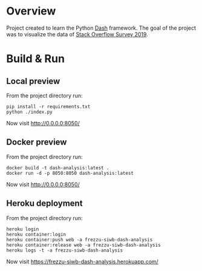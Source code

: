 # Overview
Project created to learn the Python [Dash](https://dash.plotly.com/) framework. The goal of the project was to visualize the data of [Stack Overflow Survey 2019](https://insights.stackoverflow.com/survey).

# Build & Run

## Local preview
From the project directory run:
```
pip install -r requirements.txt
python ./index.py
```
Now visit http://0.0.0.0:8050/

## Docker preview
From the project directory run:
```
docker build -t dash-analysis:latest .
docker run -d -p 8050:8050 dash-analysis:latest
```
Now visit http://0.0.0.0:8050/

## Heroku deployment
From the project directory run:
```
heroku login
heroku container:login
heroku container:push web -a frezzu-siwb-dash-analysis 
heroku container:release web -a frezzu-siwb-dash-analysis   
heroku logs -t -a frezzu-siwb-dash-analysis
```
Now visit https://frezzu-siwb-dash-analysis.herokuapp.com/